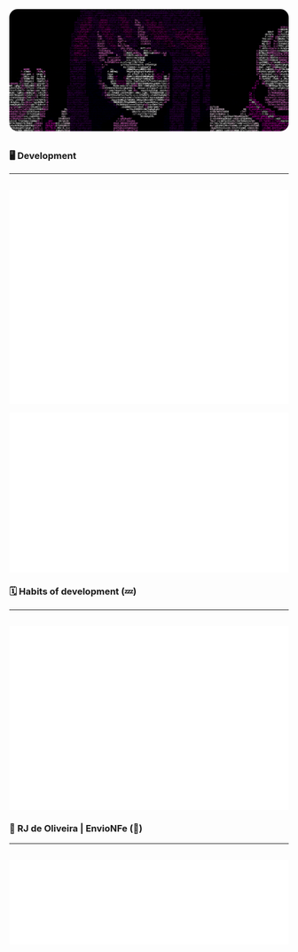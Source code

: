 
<!DOCTYPE html>
<html lang="en">
<head>
    <meta charset="UTF-8">
    <meta name="viewport" content="width=device-width, initial-scale=1.0">
    <link rel="stylesheet"
        href="https://fonts.googleapis.com/css2?family=Material+Symbols+Rounded:opsz,wght,FILL,GRAD@20..48,100..700,0..1,-50..200" />
        <link href="https://fonts.googleapis.com/css2?family=Roboto:ital,wght@0,100..900;1,100..900&display=swap"
        rel="stylesheet">
</head>
<body>
<div style="display:flex;justify-content:center;padding-bottom:10px;"><img src="thumb.gif" style="border-radius:15px;"></div>

<h3><strong>🖥️ Development</strong></h3>
<hr>
<div style="display:flex;justify-content:center;padding-top:15px;"><img src="github-metrics.svg"></div>
<div style="display:flex;justify-content:center;padding-top:15px;"><img src="metrics-pagespeed.svg"></div>
<h3><strong>🗓️ Habits of development (💤)</strong></h3>
<hr>
<div style="display:flex;justify-content:center;padding-top:15px;"><img src="metrics-habits.svg"></div>
<h3><strong>📠 RJ de Oliveira | EnvioNFe (📧)</strong></h3>
<hr>
<div style="display:flex;justify-content:center;padding-top:15px;"><img src="metrics-repo.svg"></div>

</body>
</html>
